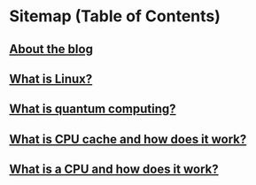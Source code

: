 # Sitemap (Table of Contents)

## [About the blog](about.html)

## [What is Linux?](linux.html)

## [What is quantum computing?](quantum.html)

## [What is CPU cache and how does it work?](cpu_cache.html)

## [What is a CPU and how does it work?](cpu.html)